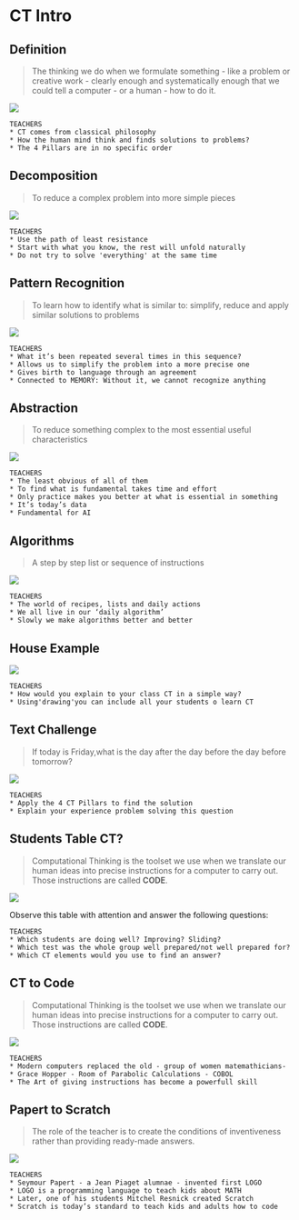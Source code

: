 # CT Intro


## Definition
> The thinking we do when we formulate something - like a problem or creative work - clearly enough and systematically enough that we could tell a computer - or a human - how to do it.

![](./assets/images/am-ct-intro/CT_Intro_Slides_1.png)

    TEACHERS
    * CT comes from classical philosophy
    * How the human mind think and finds solutions to problems?
    * The 4 Pillars are in no specific order

## Decomposition
> To reduce a complex problem into more simple pieces

![](./assets/images/am-ct-intro/CT_Intro_Slides_2.png)

    TEACHERS
    * Use the path of least resistance
    * Start with what you know, the rest will unfold naturally
    * Do not try to solve 'everything' at the same time

## Pattern Recognition
> To learn how to identify what is similar to: simplify, reduce and apply similar solutions to problems

![](./assets/images/am-ct-intro/CT_Intro_Slides_3.png)

    TEACHERS
    * What it’s been repeated several times in this sequence?
    * Allows us to simplify the problem into a more precise one
    * Gives birth to language through an agreement
    * Connected to MEMORY: Without it, we cannot recognize anything

## Abstraction
> To reduce something complex to the most essential useful characteristics

![](./assets/images/am-ct-intro/CT_Intro_Slides_4.png)

    TEACHERS
    * The least obvious of all of them
    * To find what is fundamental takes time and effort
    * Only practice makes you better at what is essential in something
    * It’s today’s data
    * Fundamental for AI

## Algorithms
> A step by step list or sequence of instructions

![](./assets/images/am-ct-intro/CT_Intro_Slides_5.png)

    TEACHERS
    * The world of recipes, lists and daily actions
    * We all live in our ‘daily algorithm’
    * Slowly we make algorithms better and better

## House Example

![](./assets/images/am-ct-intro/CT_Intro_Slides_6.png)

    TEACHERS
    * How would you explain to your class CT in a simple way? 
    * Using'drawing'you can include all your students o learn CT

## Text Challenge 
> If today is Friday,what is the day after the day before the day before tomorrow?

![](./assets/images/am-ct-intro/CT_Intro_Slides_7.png)

    TEACHERS
    * Apply the 4 CT Pillars to find the solution
    * Explain your experience problem solving this question

## Students Table CT?
> Computational Thinking is the toolset we use when we translate our human ideas into precise instructions for a computer to carry  out. Those instructions are called **CODE**.

![](/assets/images/am-ct-intro/CT_Intro_Slides_8.png)

Observe this table with attention and answer the following questions:

    TEACHERS
    * Which students are doing well? Improving? Sliding?
    * Which test was the whole group well prepared/not well prepared for?
    * Which CT elements would you use to find an answer?



## CT to Code
> Computational Thinking is the toolset we use when we translate our human ideas into precise instructions for a computer to carry  out. Those instructions are called **CODE**.

![](/assets/images/am-ct-intro/CT_Intro_Slides_9.png)

    TEACHERS
    * Modern computers replaced the old - group of women matemathicians-
    * Grace Hopper - Room of Parabolic Calculations - COBOL
    * The Art of giving instructions has become a powerfull skill


## Papert to Scratch

> The role of the teacher is to create the conditions of inventiveness rather than providing ready-made answers.

![](/assets/images/am-ct-intro/CT_Intro_Slides_10.png)

    TEACHERS
    * Seymour Papert - a Jean Piaget alumnae - invented first LOGO
    * LOGO is a programming language to teach kids about MATH
    * Later, one of his students Mitchel Resnick created Scratch
    * Scratch is today’s standard to teach kids and adults how to code


